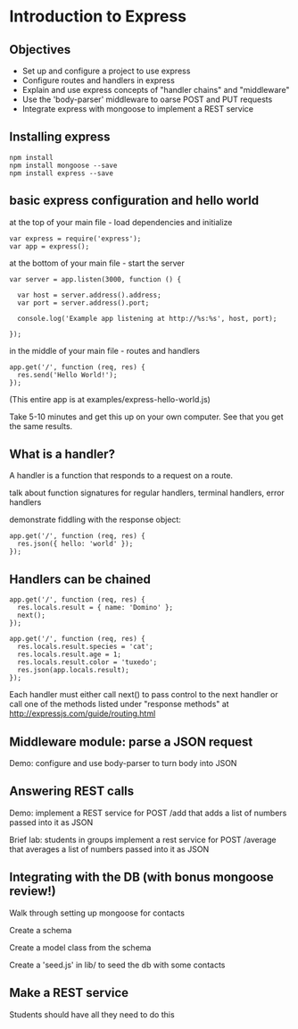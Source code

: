 # Introduction to Express

## Objectives

* Set up and configure a project to use express 
* Configure routes and handlers in express
* Explain and use express concepts of "handler chains" and "middleware"
* Use the 'body-parser' middleware to oarse POST and PUT requests
* Integrate express with mongoose to implement a REST service

## Installing express

```
npm install
npm install mongoose --save
npm install express --save
```

## basic express configuration and hello world

at the top of your main file - load dependencies and initialize

```
var express = require('express');
var app = express();
```

at the bottom of your main file - start the server

```
var server = app.listen(3000, function () {

  var host = server.address().address;
  var port = server.address().port;

  console.log('Example app listening at http://%s:%s', host, port);

});
```

in the middle of your main file - routes and handlers

```
app.get('/', function (req, res) {
  res.send('Hello World!');
});
```

(This entire app is at examples/express-hello-world.js)

Take 5-10 minutes and get this up on your own computer.  See that you get the same results. 

## What is a handler?

A handler is a function that responds to a request on a route.  

talk about function signatures for regular handlers, terminal handlers, error handlers

demonstrate fiddling with the response object:

```
app.get('/', function (req, res) {
  res.json({ hello: 'world' });
});
```

## Handlers can be chained

```
app.get('/', function (req, res) {
  res.locals.result = { name: 'Domino' };
  next();
});

app.get('/', function (req, res) {
  res.locals.result.species = 'cat';
  res.locals.result.age = 1;
  res.locals.result.color = 'tuxedo';
  res.json(app.locals.result);
});
```

Each handler must either call next() to pass control to the next handler or call one of the methods listed under "response methods" at http://expressjs.com/guide/routing.html

## Middleware module: parse a JSON request

Demo: configure and use body-parser to turn body into JSON

## Answering REST calls

Demo: implement a REST service for POST /add that adds a list of numbers passed into it as JSON

Brief lab: students in groups implement a rest service for POST /average that averages a list of numbers passed into it as JSON

## Integrating with the DB (with bonus mongoose review!)

Walk through setting up mongoose for contacts

Create a schema

Create a model class from the schema

Create a 'seed.js' in lib/ to seed the db with some contacts

## Make a REST service

Students should have all they need to do this










